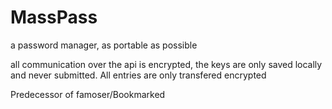 # MassPass
a password manager, as portable as possible

all communication over the api is encrypted, the keys are only saved locally and never submitted.
All entries are only transfered encrypted

Predecessor of famoser/Bookmarked
